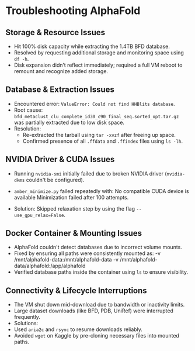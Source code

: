 # Troubleshooting AlphaFold

## Storage & Resource Issues
- Hit 100% disk capacity while extracting the 1.4TB BFD database.
- Resolved by requesting additional storage and monitoring space using `df -h`.
- Disk expansion didn’t reflect immediately; required a full VM reboot to remount and recognize added storage.

## Database & Extraction Issues
- Encountered error: `ValueError: Could not find HHBlits database`.
- Root cause: `bfd_metaclust_clu_complete_id30_c90_final_seq.sorted_opt.tar.gz` was partially extracted due to low disk space.
- Resolution:
  - Re-extracted the tarball using `tar -xvzf` after freeing up space.
  - Confirmed presence of all `.ffdata` and `.ffindex` files using `ls -lh`.

## NVIDIA Driver & CUDA Issues
- Running `nvidia-smi` initially failed due to broken NVIDIA driver (`nvidia-dkms` couldn't be configured).
- `amber_minimize.py` failed repeatedly with: No compatible CUDA device is available Minimization failed after 100 attempts.

- Solution: Skipped relaxation step by using the flag `--use_gpu_relax=False`.

## Docker Container & Mounting Issues
- AlphaFold couldn't detect databases due to incorrect volume mounts.
- Fixed by ensuring all paths were consistently mounted as: -v /mnt/alphafold-data:/mnt/alphafold-data -v /mnt/alphafold-data/alphafold:/app/alphafold
- Verified database paths inside the container using `ls` to ensure visibility.

## Connectivity & Lifecycle Interruptions
- The VM shut down mid-download due to bandwidth or inactivity limits.
- Large dataset downloads (like BFD, PDB, UniRef) were interrupted frequently.
- Solutions:
- Used `aria2c` and `rsync` to resume downloads reliably.
- Avoided `wget` on Kaggle by pre-cloning necessary files into mounted paths.


